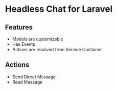 # Headless Chat for Laravel

## Features
 - Models are customizable 
 - Has Events
 - Actions are resolved from Service Container

## Actions
 - Send Direct Message
 - Read Message